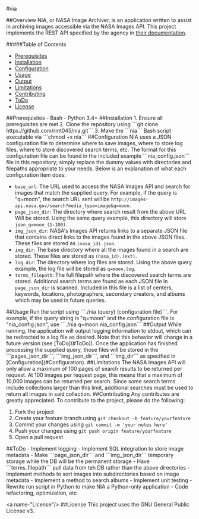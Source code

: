 #nia

<a name="Overview"/>
##Overview
NIA, or NASA Image Archiver, is an application written to assist in archiving images accessible via the NASA Images API. This project implements the REST API specified by the agency in <a href="https://images.nasa.gov/docs/images.nasa.gov_api_docs.pdf">their documentation</a>.

#####Table of Contents
- [Prerequisites](#Prerequisites)
- [Installation](#Installation)
- [Configuration](#Configuration)
- [Usage](#Usage)
- [Output](#Output)
- [Limitations](#Limitations)
- [Contributing](#Contributing)
- [ToDo](#ToDo)
- [License](#License)

<a name="Prerequisites"/>
##Prerequisites
- Bash
- Python 3.4+

<a name="Installation"/>
##Installation
1. Ensure all prerequisites are met
2. Clone the repository using ```git clone https://github.com/rmt045/nia.git```
3. Make the ```nia``` Bash script executable via ```chmod +x nia```

<a name="Configuration"/>
##Configuration
NIA uses a JSON configuration file to determine where to save images, where to store log files, where to store discovered search terms, etc. The format for this configuration file can be found in the included example ```nia_config.json``` file in this repository; simply replace the dummy values with directories and filepaths appropriate to your needs. Below is an explanation of what each configuration item does:

- ```base_url```: The URL used to access the NASA Images API and search for images that match the supplied query. For example, if the query is "q=moon", the search URL sent will be ```http://images-api.nasa.gov/search?media_type=image&q=moon```.
- ```page_json_dir```: The directory where search result from the above URL Will be stored. Using the same query example, this directory will store ```json_q=moon_(1-100)```.
- ```img_json_dir```: NASA's Images API returns links to a separate JSON file that contains direct links to the images found in the above JSON files. These files are stored as ```(nasa_id).json```.
- ```img_dir```: The base directory where all the images found in a search are stored. These files are stored as ```(nasa_id).(ext)```.
- ```log_dir```: The directory where log files are stored. Using the above query example, the log file will be stored as ```q=moon.log```.
- ```terms_filepath```: The full filepath where the discovered search terms are stored. Additional search terms are found as each JSON file in ```page_json_dir``` is scanned. Included in this file is a list of centers, keywords, locations, photographers, secondary creators, and albums which may be used in future queries.

<a name="Usage"/>
##Usage
Run the script using ```./nia (query) (configuration file)```. For example, if the query string is "q=moon" and the configuration file is "nia_config.json", use ```./nia q=moon nia_config.json```

<a name="Output"/>
##Output
While running, the application will output logging information to stdout, which can be redirected to a log file as desired. Note that this behavior will change in a future version (see [ToDo](#ToDo)). Once the application has finished processing the supplied query, those files will be stored in the ```pages_json_dir```, ```img_json_dir```, and ```img_dir``` as specified in [Configuration](#Configuration).

<a name="Limitations"/>
##Limitations
The NASA Images API will only allow a maximum of 100 pages of search results to be returned per request. At 100 images per request page, this means that a maximum of 10,000 images can be returned per search. Since some search terms include collections larger than this limit, additional searches must be used to return all images in said collection.

<a name="Contributing"/>
##Contributing
Any contributes are greatly appreciated. To contribute to the project, please do the following:

1. Fork the project
2. Create your feature branch using ```git checkout -b feature/yourfeature```
3. Commit your changes using ```git commit -m 'your notes here'```
4. Push your changes using ```git push origin feature/yourfeature```
5. Open a pull request

<a name="ToDo"/>
##ToDo
- Implement logging
- Implement SQL integration to store image metadata
	- Make ```page_json_dir``` and ```img_json_dir``` temporary storage while the DB will be the permanent storage
	- Have ```terms_filepath``` pull data from teh DB rather than the above directories
- Implement methods to sort images into subdirectories based on image metadata
- Implement a method to search albums
- Implement unit testing
- Rewrite run script in Python to make NIA a Python-only application
- Code refactoring, optimization, etc

<a name-"License"/>
##License
This project uses the  GNU General Public License v3.
